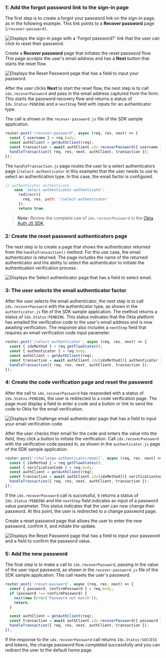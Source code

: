 ### 1: Add the forgot password link to the sign-in page

The first step is to create a forgot your password link on the sign-in page, as in the following example. This link points to a **Recover password** page (`/recover-password)`.

<div class="common-image-format">

![Displays the sign-in page with a 'Forgot password?' link that the user can click to reset their password.](/img/oie-embedded-sdk/oie-embedded-sdk-use-case-simple-sign-on-screenshot-sign-in-nodejs.png)

</div>

Create a **Recover password** page that initiates the reset password flow. This page accepts the user's email address and has a **Next** button that starts the reset flow.

<div class="common-image-format">

![Displays the Reset Password page that has a field to input your password.](/img/oie-embedded-sdk/oie-embedded-sdk-use-case-pwd-recovery-screenshot-reset-nodejs.png)

</div>

After the user clicks **Next** to start the reset flow, the next step is to call `idx.recoverPassword` and pass in the email address captured from the form. This starts the password recovery flow and returns a status of `Idx.Status:PENDING` and a `nextStep` field with inputs for an authenticator type.

The call is shown in the `recover-password.js` file of the SDK sample application.

```JavaScript
router.post('/recover-password', async (req, res, next) => {
  const { username } = req.body;
  const authClient = getAuthClient(req);
  const transaction = await authClient.idx.recoverPassword({ username });
  handleTransaction({ req, res, next, authClient, transaction });
});
```

The `handleTransaction.js` page routes the user to a select authenticators page (`/select-authenticator` in this example) that the user needs to use to select an authentication type. In this case, the email factor is configured.

```JavaScript
// authenticator authenticate
    case 'select-authenticator-authenticate':
      redirect({
        req, res, path: '/select-authenticator'
      });
      return true;
```

>**Note:** Review the complete use of `idx.recoverPassword` in the [Okta Auth JS SDK](https://github.com/okta/okta-auth-js/blob/master/docs/idx.md#idxrecoverpassword).

### 2: Create the reset password authenticators page

The next step is to create a page that shows the authenticator returned from the `handleTransaction()` method. For this use case, the email authenticator is returned. The page includes the name of the returned authenticator and the ability to select the authenticator to initiate the authentication verification process.

<div class="common-image-format">

![Displays the Select authenticator page that has a field to select email.](/img/oie-embedded-sdk/oie-embedded-sdk-use-case-pwd-recovery-screenshot-select-auth-nodejs.png)

</div>

### 3: The user selects the email authenticator factor

After the user selects the email authenticator, the next step is to call `idx.recoverPassword` with the authenticator type, as shown in the `authenticator.js` file of the SDK sample application. The method returns a status of `Idx.Status:PENDING`. This status indicates that the Okta platform has emailed the verification code to the user's email address and is now awaiting verification. The response also includes a `nextStep` field that requires an email verification code input parameter.

```JavaScript
router.post('/select-authenticator', async (req, res, next) => {
  const { idxMethod } = req.getFlowStates();
  const { authenticator } = req.body;
  const authClient = getAuthClient(req);
  const transaction = await authClient.idx[idxMethod]({ authenticator });
  handleTransaction({ req, res, next, authClient, transaction });
});
```

### 4: Create the code verification page and reset the password

After the call to `idx.recoverPassword` has responded with a status of `Idx.Status:PENDING`, the user is redirected to a code verification page. The page must display a field to enter a code and a button or link to send the code to Okta for the email verification.

<div class="common-image-format">

![Displays the Challenge email authenticator page that has a field to input your email verification code.](/img/oie-embedded-sdk/oie-embedded-sdk-use-case-pwd-recovery-screenshot-challenge-nodejs.png)

</div>

After the user checks their email for the code and enters the value into the field, they click a button to initiate the verification. Call `idx.recoverPassword` with the verification code passed in, as shown in the `authenticator.js` page of the SDK sample application.

```JavaScript
router.post('/challenge-authenticator/email', async (req, res, next) => {
  const { idxMethod } = req.getFlowStates();
  const { verificationCode } = req.body;
  const authClient = getAuthClient(req);
  const transaction = await authClient.idx[idxMethod]({ verificationCode });
  handleTransaction({ req, res, next, authClient, transaction });
});
```

If the `idx.recoverPassword` call is successful, it returns a status of `Idx.Status:PENDING` and the `nextStep` field indicates an input of a password value parameter. This status indicates that the user can now change their password. At this point, the user is redirected to a change password page.

Create a reset password page that allows the user to enter the new password, confirm it, and initiate the update.

<div class="common-image-format">

![Displays the Reset Password page that has a field to input your password and a field to confirm the password value.](/img/oie-embedded-sdk/oie-embedded-sdk-use-case-pwd-recovery-screenshot-set-password-nodejs.png)

</div>

### 5: Add the new password

The final step is to make a call to `idx.recoverPassword`, passing in the value of the user input password, as shown in the `recover-password.js` file of the SDK sample application. This call resets the user's password.

```JavaScript
router.post('/reset-password', async (req, res, next) => {
  const { password, confirmPassword } = req.body;
  if (password !== confirmPassword) {
    next(new Error('Password not match'));
    return;
  }

  const authClient = getAuthClient(req);
  const transaction = await authClient.idx.recoverPassword({ password });
  handleTransaction({ req, res, next, authClient, transaction });
});
```

If the response to the `idx.recoverPassword` call returns `Idx.Status:SUCCESS` and tokens, the change password flow completed successfully and you can redirect the user to the default home page.
